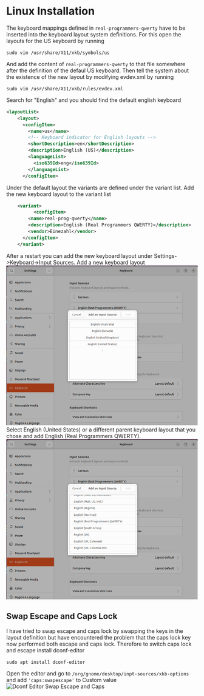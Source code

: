 # Linux Installation

The keyboard mappings defined in ```real-programmers-qwerty``` have to be inserted into 
the keyboard layout system definitions. For this open the layouts for the US keyboard
by running
```
sudo vim /usr/share/X11/xkb/symbols/us
```
And add the content of ```real-programmers-qwerty``` to that file somewhere after the definition
of the defaul US keyboard. Then tell the system about the existence of the new layout by
modifying evdev.xml by running
```
sudo vim /usr/share/X11/xkb/rules/evdev.xml
```
Search for "English" and you should find the default english keyboard
```xml
<layoutList>    
    <layout>
      <configItem>
        <name>us</name>
        <!-- Keyboard indicator for English layouts -->
        <shortDescription>en</shortDescription>
        <description>English (US)</description>
        <languageList>
          <iso639Id>eng</iso639Id>
        </languageList>
      </configItem>
```
Under the default layout the variants are defined under the variant list. Add the
new keyboard layout to the variant list
```xml
	<variant>
          <configItem>
	    <name>real-prog-qwerty</name>
	    <description>English (Real Programmers QWERTY)</description>
	    <vendor>Einezahl</vendor>
	  </configItem>
	</variant>
```
After a restart you can add the new keyboard layout under Settings->Keyboard->Input Sources.
Add a new keyboard layout
![Parent Keyboard Layouts](parent_layouts.png)
Select English (United States) or a different parent keyboard layout that you chose and
add English (Real Programmers QWERTY).
![Layout Selection](layout_selection.png)

## Swap Escape and Caps Lock
I have tried to swap escape and caps lock by swapping the keys in the layout definition
but have encountered the problem that the caps lock key now performed both escape and caps 
lock. Therefore to switch caps lock and escape install dconf-editor
```
sudo apt install dconf-editor
```
Open the editor and go to ```/org/gnome/desktop/inpt-sources/xkb-options``` and add
```'caps:swapescape'``` to Custom value
![Dconf Editor Swap Escape and Caps](dconf_swap_escape.png)
